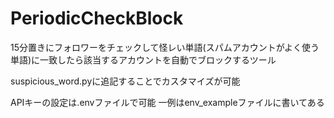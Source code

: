 # PeriodicCheckBlock
<p>15分置きにフォロワーをチェックして怪レい単語(スパムアカウントがよく使う単語)に一致したら該当するアカウントを自動でブロックするツール</p>
</p>suspicious_word.pyに追記することでカスタマイズが可能<p>
<p>APIキーの設定は.envファイルで可能 一例はenv_exampleファイルに書いてある</p>
